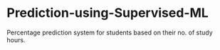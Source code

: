 # Prediction-using-Supervised-ML
Percentage prediction system for students based on their no. of study hours.
